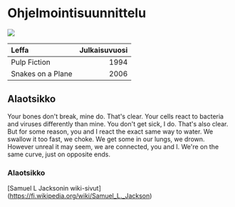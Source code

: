 # Ohjelmointisuunnittelu

![](http://www.indiewire.com/wp-content/uploads/2014/02/samuel-l-jackson.jpg)

| Leffa | Julkaisuvuosi |
| :-----|--------------:|
|Pulp Fiction | 1994|
|Snakes on a Plane| 2006|


## Alaotsikko

Your bones don't break, mine do. That's clear. Your cells react to bacteria and viruses differently than mine. You don't get sick, I do. That's also clear. But for some reason, you and I react the exact same way to water. We swallow it too fast, we choke. We get some in our lungs, we drown. However unreal it may seem, we are connected, you and I. We're on the same curve, just on opposite ends.

### Alaotsikko

[Samuel L Jacksonin wiki-sivut] (https://fi.wikipedia.org/wiki/Samuel_L._Jackson)
